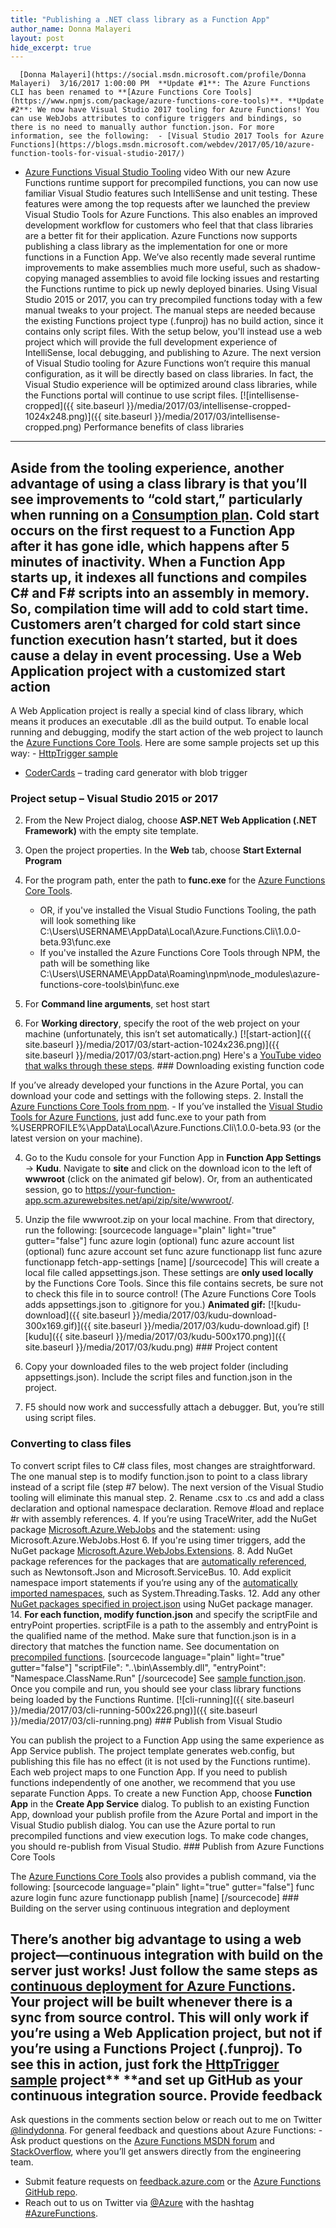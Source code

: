 ```yaml
---
title: "Publishing a .NET class library as a Function App"
author_name: Donna Malayeri
layout: post
hide_excerpt: true
---
```

      [Donna Malayeri](https://social.msdn.microsoft.com/profile/Donna Malayeri)  3/16/2017 1:00:00 PM  **Update #1**: The Azure Functions CLI has been renamed to **[Azure Functions Core Tools](https://www.npmjs.com/package/azure-functions-core-tools)**. **Update #2**: We now have Visual Studio 2017 tooling for Azure Functions! You can use WebJobs attributes to configure triggers and bindings, so there is no need to manually author function.json. For more information, see the following:  - [Visual Studio 2017 Tools for Azure Functions](https://blogs.msdn.microsoft.com/webdev/2017/05/10/azure-function-tools-for-visual-studio-2017/)
 - [Azure Functions Visual Studio Tooling](https://www.youtube.com/watch?v=BN2sIRrOt8A) video
  With our new Azure Functions runtime support for precompiled functions, you can now use familiar Visual Studio features such IntelliSense and unit testing. These features were among the top requests after we launched the preview Visual Studio Tools for Azure Functions. This also enables an improved development workflow for customers who feel that that class libraries are a better fit for their application. Azure Functions now supports publishing a class library as the implementation for one or more functions in a Function App. We’ve also recently made several runtime improvements to make assemblies much more useful, such as shadow-copying managed assemblies to avoid file locking issues and restarting the Functions runtime to pick up newly deployed binaries. Using Visual Studio 2015 or 2017, you can try precompiled functions today with a few manual tweaks to your project. The manual steps are needed because the existing Functions project type (.funproj) has no build action, since it contains only script files. With the setup below, you'll instead use a web project which will provide the full development experience of IntelliSense, local debugging, and publishing to Azure. The next version of Visual Studio tooling for Azure Functions won’t require this manual configuration, as it will be directly based on class libraries. In fact, the Visual Studio experience will be optimized around class libraries, while the Functions portal will continue to use script files. [![intellisense-cropped]({{ site.baseurl }}/media/2017/03/intellisense-cropped-1024x248.png)]({{ site.baseurl }}/media/2017/03/intellisense-cropped.png) Performance benefits of class libraries
---------------------------------------

 Aside from the tooling experience, another advantage of using a class library is that you’ll see improvements to “cold start,” particularly when running on a [Consumption plan](https://docs.microsoft.com/en-us/azure/azure-functions/functions-scale#service-plan-options). Cold start occurs on the first request to a Function App after it has gone idle, which happens after 5 minutes of inactivity. When a Function App starts up, it indexes all functions and compiles C# and F# scripts into an assembly in memory. So, compilation time will add to cold start time. Customers aren’t charged for cold start since function execution hasn’t started, but it does cause a delay in event processing. Use a Web Application project with a customized start action
------------------------------------------------------------

 A Web Application project is really a special kind of class library, which means it produces an executable .dll as the build output. To enable local running and debugging, modify the start action of the web project to launch the [Azure Functions Core Tools](https://www.npmjs.com/package/azure-functions-core-tools). Here are some sample projects set up this way:  - [HttpTrigger sample](https://github.com/lindydonna/FunctionsAsWebProject)
 - [CoderCards](https://github.com/lindydonna/CoderCardsV2) – trading card generator with blob trigger
  ### Project setup – Visual Studio 2015 or 2017

  2. From the New Project dialog, choose **ASP.NET Web Application (.NET Framework)** with the empty site template.
 4. Open the project properties. In the **Web** tab, choose **Start External Program**
 6. For the program path, enter the path to **func.exe** for the [Azure Functions Core Tools](https://www.npmjs.com/package/azure-functions-core-tools). 
	 - OR, if you've installed the Visual Studio Functions Tooling, the path will look something like C:\Users\USERNAME\AppData\Local\Azure.Functions.Cli\1.0.0-beta.93\func.exe
	 - If you've installed the Azure Functions Core Tools through NPM, the path will be something like C:\Users\USERNAME\AppData\Roaming\npm\node\_modules\azure-functions-core-tools\bin\func.exe
	  
 8. For **Command line arguments**, set host start
 10. For **Working directory**, specify the root of the web project on your machine (unfortunately, this isn’t set automatically.)
  [![start-action]({{ site.baseurl }}/media/2017/03/start-action-1024x236.png)]({{ site.baseurl }}/media/2017/03/start-action.png) Here's a [YouTube video that walks through these steps](https://www.youtube.com/watch?v=R7F92POLGaE). ### Downloading existing function code

 If you’ve already developed your functions in the Azure Portal, you can download your code and settings with the following steps.  2. Install the [Azure Functions Core Tools from npm](https://www.npmjs.com/package/azure-functions-core-tools). 
	 - If you’ve installed the [Visual Studio Tools for Azure Functions](https://blogs.msdn.microsoft.com/webdev/2016/12/01/visual-studio-tools-for-azure-functions/), just add func.exe to your path from %USERPROFILE%\AppData\Local\Azure.Functions.Cli\1.0.0-beta.93 (or the latest version on your machine).
	  
 4. Go to the Kudu console for your Function App in **Function App Settings** -> **Kudu**. Navigate to **site** and click on the download icon to the left of **wwwroot** (click on the animated gif below). Or, from an authenticated session, go to https://your-function-app.scm.azurewebsites.net/api/zip/site/wwwroot/.
 6. Unzip the file wwwroot.zip on your local machine. From that directory, run the following: [sourcecode language="plain" light="true" gutter="false"] func azure login (optional) func azure account list (optional) func azure account set func azure functionapp list func azure functionapp fetch-app-settings [name] [/sourcecode] 
  This will create a local file called appsettings.json. These settings are **only used locally** by the Functions Core Tools. Since this file contains secrets, be sure not to check this file in to source control! (The Azure Functions Core Tools adds appsettings.json to .gitignore for you.) **Animated gif:** [![kudu-download]({{ site.baseurl }}/media/2017/03/kudu-download-300x169.gif)]({{ site.baseurl }}/media/2017/03/kudu-download.gif) [![kudu]({{ site.baseurl }}/media/2017/03/kudu-500x170.png)]({{ site.baseurl }}/media/2017/03/kudu.png) ### Project content

  2. Copy your downloaded files to the web project folder (including appsettings.json). Include the script files and function.json in the project.
 4. F5 should now work and successfully attach a debugger. But, you’re still using script files.
  ### Converting to class files

 To convert script files to C# class files, most changes are straightforward. The one manual step is to modify function.json to point to a class library instead of a script file (step #7 below). The next version of the Visual Studio tooling will eliminate this manual step.  2. Rename .csx to .cs and add a class declaration and optional namespace declaration. Remove #load and replace #r with assembly references.
 4. If you’re using TraceWriter, add the NuGet package [Microsoft.Azure.WebJobs](https://www.nuget.org/packages/Microsoft.Azure.WebJobs) and the statement: using Microsoft.Azure.WebJobs.Host
 6. If you're using timer triggers, add the NuGet package [Microsoft.Azure.WebJobs.Extensions](https://www.nuget.org/packages/Microsoft.Azure.WebJobs.Extensions/).
 8. Add NuGet package references for the packages that are [automatically referenced](https://docs.microsoft.com/en-us/azure/azure-functions/functions-reference-csharp#referencing-external-assemblies), such as Newtonsoft.Json and Microsoft.ServiceBus.
 10. Add explicit namespace import statements if you’re using any of the [automatically imported namespaces](https://docs.microsoft.com/en-us/azure/azure-functions/functions-reference-csharp#importing-namespaces), such as System.Threading.Tasks.
 12. Add any other [NuGet packages specified in project.json](https://docs.microsoft.com/en-us/azure/azure-functions/functions-reference-csharp#package-management) using NuGet package manager.
 14. **For each function, modify function.json** and specify the scriptFile and entryPoint properties. scriptFile is a path to the assembly and entryPoint is the qualified name of the method. Make sure that function.json is in a directory that matches the function name. See documentation on [precompiled functions](https://github.com/Azure/azure-webjobs-sdk-script/wiki/Precompiled-functions). [sourcecode language="plain" light="true" gutter="false"] "scriptFile": "..\\bin\\Assembly.dll", "entryPoint": "Namespace.ClassName.Run" [/sourcecode] See [sample function.json](https://github.com/lindydonna/CoderCardsV2/blob/master/CoderCardsWebsite/CardGenerator/function.json).
  Once you compile and run, you should see your class library functions being loaded by the Functions Runtime. [![cli-running]({{ site.baseurl }}/media/2017/03/cli-running-500x226.png)]({{ site.baseurl }}/media/2017/03/cli-running.png) ### Publish from Visual Studio

 You can publish the project to a Function App using the same experience as App Service publish. The project template generates web.config, but publishing this file has no effect (it is not used by the Functions runtime). Each web project maps to one Function App. If you need to publish functions independently of one another, we recommend that you use separate Function Apps. To create a new Function App, choose **Function App** in the **Create App Service** dialog. To publish to an existing Function App, download your publish profile from the Azure Portal and import in the Visual Studio publish dialog. You can use the Azure portal to run precompiled functions and view execution logs. To make code changes, you should re-publish from Visual Studio. ### Publish from Azure Functions Core Tools

 The [Azure Functions Core Tools](https://www.npmjs.com/package/azure-functions-cli) also provides a publish command, via the following: [sourcecode language="plain" light="true" gutter="false"] func azure login func azure functionapp publish [name] [/sourcecode] ### Building on the server using continuous integration and deployment

 There’s another big advantage to using a web project—continuous integration with build on the server just works! Just follow the same steps as [continuous deployment for Azure Functions](https://docs.microsoft.com/en-us/azure/azure-functions/functions-continuous-deployment). Your project will be built whenever there is a sync from source control. This will only work if you’re using a Web Application project, but not if you’re using a Functions Project (.funproj). To see this in action, just fork the [HttpTrigger sample](https://github.com/lindydonna/FunctionsAsWebProject) project** **and set up GitHub as your continuous integration source. Provide feedback
----------------

 Ask questions in the comments section below or reach out to me on Twitter [@lindydonna](https://twitter.com/lindydonna). For general feedback and questions about Azure Functions:  - Ask product questions on the [Azure Functions MSDN forum](https://social.msdn.microsoft.com/Forums/azure/en-US/home?forum=AzureFunctions) and [StackOverflow](http://stackoverflow.com/questions/tagged/azure-functions), where you’ll get answers directly from the engineering team.
 - Submit feature requests on [feedback.azure.com](https://feedback.azure.com/forums/355860-azure-functions) or the [Azure Functions GitHub repo](https://github.com/Azure/Azure-Functions).
 - Reach out to us on Twitter via [@Azure](https://twitter.com/azure) with the hashtag [#AzureFunctions](https://twitter.com/search?q=%23azurefunctions).
      